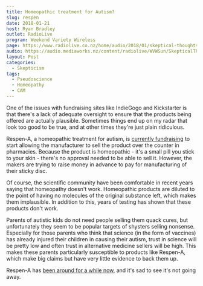 ```yaml
---
title: Homeopathic treatment for Autism?
slug: respen
date: 2018-01-21
host: Ryan Bradley
outlet: RadioLive
program: Weekend Variety Wireless
page: https://www.radiolive.co.nz/home/audio/2018/01/skeptical-thoughts-with-mark-honeychurch.html
audio: https://audio.mediaworks.nz/content/radiolive/WVWSun/SkepticalThoughts21_01_18.mp3
layout: Post
categories:
  - Skepticism
tags:
  - Pseudoscience
  - Homeopathy
  - CAM
---
```


One of the issues with fundraising sites like IndieGogo and Kickstarter is that there's a lack of adequate oversight to ensure that the products being offered are actually plausible. Sometimes things end up on my radar that look too good to be true, and at other times they're just plain ridiculous.

<!-- more -->

Respen-A, a homeopathic treatment for autism, is [currently fundraising](https://www.indiegogo.com/projects/respen-a-homeopathic-treatment-for-autism) to start allowing the manufacturer to sell the product over the counter in pharmacies. Because the product is homeopathic - it's a small pill you stick to your skin - there's no approval needed to be able to sell it. However, the makers are trying to raise money in advance to pay for manufacturing of their sticky disc.

Of course, the scientific community have been comfortable in recent years saying that homeopathy doesn't work. Homeopathic products are diluted to the point of having no molecules of the original substance left, which makes them implausible. In addition to this, years of testing has shown that these products don't work.

Parents of autistic kids do not need people selling them quack cures, but unfortunately they seem to be popular targets of shysters selling nonsense. Especially for those parents who think that science (in the form of vaccines) has already injured their children in causing their autism, trust in science will be pretty low and often trust in alternative medicine sellers will be high. This makes these parents particularly susceptible to products like Respen-A, which make big claims but have very little evidence to back them up.

Respen-A has [been around for a while now](http://www.skepticcanary.com/2010/12/14/respen-a-a-homeopathic-treatment-for-autism-im-skeptical/), and it's sad to see it's not going away.
